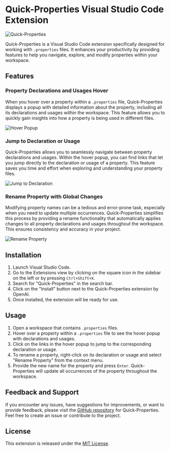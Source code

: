 # Quick-Properties Visual Studio Code Extension

![Quick-Properties](extension-image.png)

Quick-Properties is a Visual Studio Code extension specifically designed for working with `.properties` files. It enhances your productivity by providing features to help you navigate, explore, and modify properties within your workspace.

## Features

### Property Declarations and Usages Hover

When you hover over a property within a `.properties` file, Quick-Properties displays a popup with detailed information about the property, including all its declarations and usages within the workspace. This feature allows you to quickly gain insights into how a property is being used in different files.

![Hover Popup](hover-popup.png)

### Jump to Declaration or Usage

Quick-Properties allows you to seamlessly navigate between property declarations and usages. Within the hover popup, you can find links that let you jump directly to the declaration or usage of a property. This feature saves you time and effort when exploring and understanding your property files.

![Jump to Declaration](jump-to-declaration.png)

### Rename Property with Global Changes

Modifying property names can be a tedious and error-prone task, especially when you need to update multiple occurrences. Quick-Properties simplifies this process by providing a rename functionality that automatically applies changes to all property declarations and usages throughout the workspace. This ensures consistency and accuracy in your project.

![Rename Property](rename-property.png)

## Installation

1. Launch Visual Studio Code.
2. Go to the Extensions view by clicking on the square icon in the sidebar on the left or by pressing `Ctrl+Shift+X`.
3. Search for "Quick-Properties" in the search bar.
4. Click on the "Install" button next to the Quick-Properties extension by OpenAI.
5. Once installed, the extension will be ready for use.

## Usage

1. Open a workspace that contains `.properties` files.
2. Hover over a property within a `.properties` file to see the hover popup with declarations and usages.
3. Click on the links in the hover popup to jump to the corresponding declaration or usage.
4. To rename a property, right-click on its declaration or usage and select "Rename Property" from the context menu.
5. Provide the new name for the property and press `Enter`. Quick-Properties will update all occurrences of the property throughout the workspace.

## Feedback and Support

If you encounter any issues, have suggestions for improvements, or want to provide feedback, please visit the [GitHub repository](https://github.com/your-username/quick-properties) for Quick-Properties. Feel free to create an issue or contribute to the project.

## License

This extension is released under the [MIT License](LICENSE).
